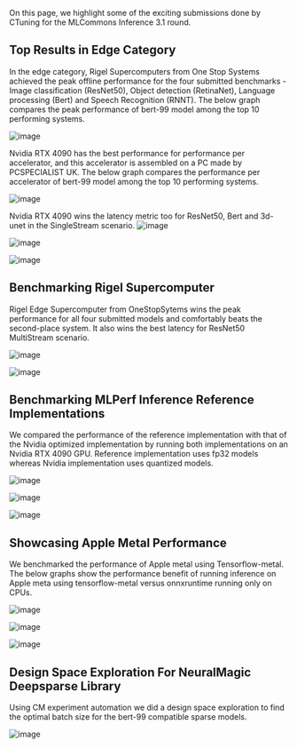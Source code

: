 On this page, we highlight some of the exciting submissions done by CTuning for the MLCommons Inference 3.1 round.

## Top Results in Edge Category

In the edge category, Rigel Supercomputers from One Stop Systems achieved the peak offline performance for the four submitted benchmarks - Image classification (ResNet50), Object detection (RetinaNet), Language processing (Bert) and Speech Recognition (RNNT). The below graph compares the peak performance of bert-99 model among the top 10 performing systems.  

![image](https://github.com/ctuning/mlcommons-ck/assets/4791823/9f8e3367-1ca4-4298-8545-285cdedfc991)


Nvidia RTX 4090 has the best performance for performance per accelerator, and this accelerator is assembled on a PC made by PCSPECIALIST UK. The below graph compares the performance per accelerator of bert-99 model among the top 10 performing systems.  

![image](https://github.com/ctuning/mlcommons-ck/assets/4791823/c02120cb-eda9-4eef-9e22-56fff4bf23a7)


Nvidia RTX 4090 wins the latency metric too for ResNet50, Bert and 3d-unet in the SingleStream scenario. 
![image](https://github.com/ctuning/mlcommons-ck/assets/4791823/6d4b39a0-9f39-474a-ac16-5498e281ebad)

![image](https://github.com/ctuning/mlcommons-ck/assets/4791823/8afb5609-581d-4ee8-be56-731af731f10f)

![image](https://github.com/ctuning/mlcommons-ck/assets/4791823/5cb88f53-9255-4a0b-98df-a192ba87b125)





## Benchmarking Rigel Supercomputer

Rigel Edge Supercomputer from OneStopSytems wins the peak performance for all four submitted models and comfortably beats the second-place system. It also wins the best latency for ResNet50 MultiStream scenario.


![image](https://github.com/ctuning/mlcommons-ck/assets/4791823/635f5f29-080f-4c7c-85a5-65fcf438f9e1)

![image](https://github.com/ctuning/mlcommons-ck/assets/4791823/c993c2f5-a8b7-4a11-b89f-35d96e357e42)





## Benchmarking MLPerf Inference Reference Implementations

We compared the performance of the reference implementation with that of the Nvidia optimized implementation by running both implementations on an Nvidia RTX 4090 GPU. Reference implementation uses fp32 models whereas Nvidia implementation uses quantized models.  

![image](https://github.com/ctuning/mlcommons-ck/assets/4791823/b46bc509-f242-4bc6-a9e8-ec318d09616b)

![image](https://github.com/ctuning/mlcommons-ck/assets/4791823/404b54d2-a04e-4e5e-861d-43c7d940faf8)

![image](https://github.com/ctuning/mlcommons-ck/assets/4791823/f5a04e85-269f-485a-8839-348dddcd5eb7)

## Showcasing Apple Metal Performance

We benchmarked the performance of Apple metal using Tensorflow-metal. The below graphs show the performance benefit of running inference on Apple meta using tensorflow-metal versus onnxruntime running only on CPUs. 

![image](https://github.com/ctuning/mlcommons-ck/assets/4791823/87385e24-b3b5-4694-8106-2c30eeb393de)

![image](https://github.com/ctuning/mlcommons-ck/assets/4791823/c9a38dc9-0986-461e-b81d-988297e1771e)

![image](https://github.com/ctuning/mlcommons-ck/assets/4791823/4b8565b4-7a23-4f29-b450-6eaf00d10f63)





## Design Space Exploration For NeuralMagic Deepsparse Library

Using CM experiment automation we did a design space exploration to find the optimal batch size for the bert-99 compatible sparse models.

![image](https://github.com/ctuning/mlcommons-ck/assets/4791823/a18088f2-c864-4c16-b714-5b375cf5fc94)
